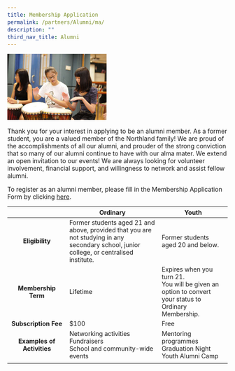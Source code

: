 ```yaml
---
title: Membership Application
permalink: /partners/Alumni/ma/
description: ""
third_nav_title: Alumni
---
```

<img src="/images/ma1.jpg" style="width:45%">

Thank you for your interest in applying to be an alumni member. As a former student, you are a valued member of the Northland family! We are proud of the accomplishments of all our alumni, and prouder of the strong conviction that so many of our alumni continue to have with our alma mater.
We extend an open invitation to our events! We are always looking for volunteer involvement, financial support, and willingness to network and assist fellow alumni.

To register as an alumni member, please fill in the Membership Application Form by clicking&nbsp;[here](https://form.jotform.me/60012458965457).

|   | Ordinary  | Youth  |
|:-:|---|---|
| **Eligibility**  | Former students aged 21 and above, provided that you are not studying in any secondary school, junior college, or centralised institute.  | Former students aged 20 and below.  |
| **Membership Term**  | Lifetime  | Expires when you turn 21. <br>You will be given an option to convert your status to Ordinary Membership.  |
| **Subscription&nbsp;Fee**  | $100  | Free  |
| **Examples of Activities**  | Networking activities  <br>Fundraisers  <br>School and community-wide events  | Mentoring programmes  <br>Graduation Night  <br>Youth Alumni Camp  |
|   |   |   |